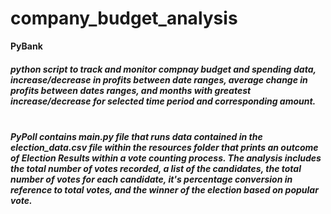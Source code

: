 # company_budget_analysis

<b>PyBank</b> 
<h5> python script to track and monitor compnay budget and spending data, increase/decrease in profits between date ranges, average change in profits between dates ranges, and months with greatest increase/decrease for selected time period and corresponding amount. <h5>

<br />
<b>PyPoll</b> contains main.py file that runs data contained in the election_data.csv file within the resources folder that prints an outcome of Election Results within a vote counting process. The analysis includes the total number of votes recorded, a list of the candidates, the total number of votes for each candidate, it's percentage conversion in reference to total votes, and the winner of the election based on popular vote. 
<br />

